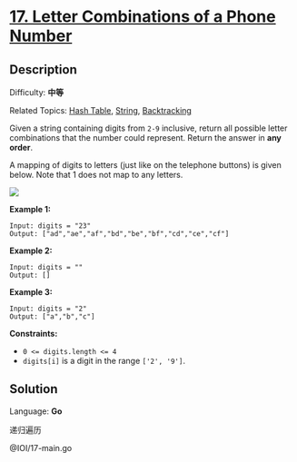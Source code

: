 # [17\. Letter Combinations of a Phone Number](https://leetcode.cn/problems/letter-combinations-of-a-phone-number/)

## Description

Difficulty: **中等**  

Related Topics: [Hash Table](https://leetcode.cn/tag/https://leetcode.cn/tag/hash-table//), [String](https://leetcode.cn/tag/https://leetcode.cn/tag/string//), [Backtracking](https://leetcode.cn/tag/https://leetcode.cn/tag/backtracking//)


Given a string containing digits from `2-9` inclusive, return all possible letter combinations that the number could represent. Return the answer in **any order**.

A mapping of digits to letters (just like on the telephone buttons) is given below. Note that 1 does not map to any letters.

![](https://assets.leetcode.com/uploads/2022/03/15/1200px-telephone-keypad2svg.png)

**Example 1:**

```
Input: digits = "23"
Output: ["ad","ae","af","bd","be","bf","cd","ce","cf"]
```

**Example 2:**

```
Input: digits = ""
Output: []
```

**Example 3:**

```
Input: digits = "2"
Output: ["a","b","c"]
```

**Constraints:**

*   `0 <= digits.length <= 4`
*   `digits[i]` is a digit in the range `['2', '9']`.


## Solution

Language: **Go**

递归遍历

@IOI/17-main.go
